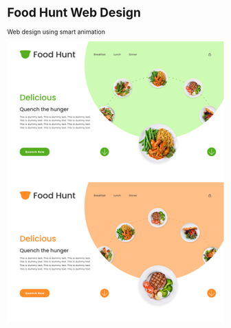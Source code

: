 # Food Hunt Web Design
Web design using smart animation

![Food Hunt web design with green colors](https://raw.githubusercontent.com/kalieblair1515/food-hunt-web-design/main/web-design.png)
![Food Hunt web design with orange colors and photos roatated](https://raw.githubusercontent.com/kalieblair1515/food-hunt-web-design/main/web-design2.png)
